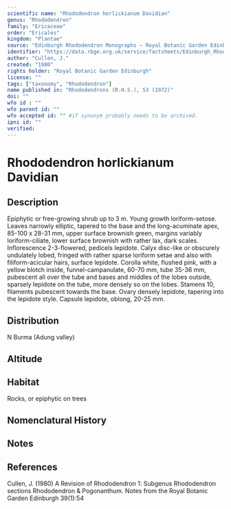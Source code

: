 ```yaml
---
scientific name: "Rhododendron horlickianum Davidian"
genus: "Rhododendron"
family: "Ericaceae"
order: "Ericales"
kingdom: "Plantae"
source: "Edinburgh Rhododendron Monographs – Royal Botanic Garden Edinburgh"
identifier: "https://data.rbge.org.uk/service/factsheets/Edinburgh_Rhododendron_Monographs.xhtml"
author: "Cullen, J."
created: "1980"
rights holder: "Royal Botanic Garden Edinburgh"
license: ""
tags: ["taxonomy", "Rhododendron"]
name published in: "Rhododendrons (R.H.S.), 53 (1972)"
doi: ""
wfo id : ""
wfo parent id: ""
wfo accepted id: "" #if synonym probably needs to be archived.                      
ipni id: ""
verified:
---
```


                       

# Rhododendron horlickianum Davidian

## Description
Epiphytic or free-growing shrub up to 3 m. Young growth loriform-setose. Leaves narrowly elliptic, tapered to the base and the long-acuminate apex, 85-100 x 28-31 mm, upper surface brownish green, margins variably loriform-ciliate, lower surface brownish with rather lax, dark scales. Inflorescence 2-3-flowered, pedicels lepidote. Calyx disc-like or obscurely undulately lobed, fringed with rather sparse loriform setae and also with filiform-acicular hairs, surface lepidote. Corolla white, flushed pink, with a yellow blotch inside, funnel-campanulate, 60-70 mm, tube 35-36 mm, pubescent all over the tube and bases and middles of the lobes outside, sparsely lepidote on the tube, more densely so on the lobes. Stamens 10, filaments pubescent towards the base. Ovary densely lepidote, tapering into the lepidote style. Capsule lepidote, oblong, 20-25 mm.

## Distribution
N Burma (Adung valley)

## Altitude


## Habitat
Rocks, or epiphytic on trees

## Nomenclatural History

                       
## Notes


## References

Cullen, J. (1980) A Revision of Rhododendron 1: Subgenus Rhododendron sections Rhododendron & Pogonanthum. Notes from the Royal Botanic Garden Edinburgh 39(1):54
